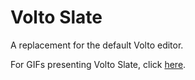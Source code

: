 # Volto Slate

A replacement for the default Volto editor.

For GIFs presenting Volto Slate, click [here](https://github.com/eea/volto-slate).
